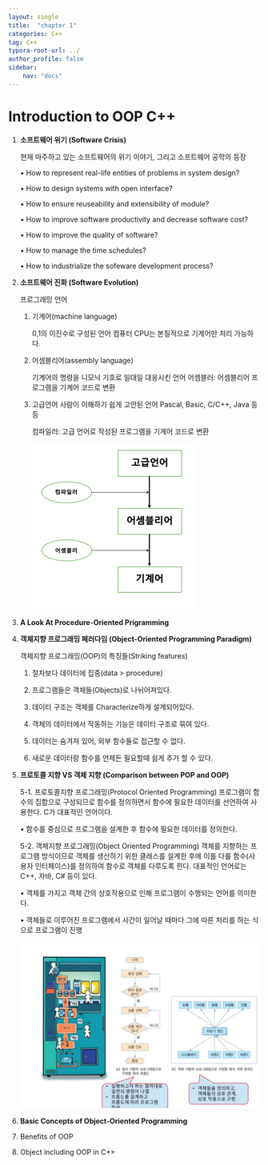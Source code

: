 ```yaml
---
layout: single
title:  "chapter 1"
categories: C++
tag: C++
typora-root-url: ../
author_profile: false
sidebar:
    nav: "docs"
---
```


# Introduction to OOP C++

1. **소프트웨어 위기 (Software Crisis)**

   현재 마주하고 있는 소프트웨어의 위기 이야기, 그리고 소프트웨어 공학의 등장

   • How to represent real-life entities of problems in system design?

   • How to design systems with open interface?

   • How to ensure reuseability and extensibility of module?

   • How to improve software productivity and decrease software cost? 

   • How to improve the quality of software?

   • How to manage the time schedules?

   • How to industrialize the sofeware development process?

   

2. **소프트웨어 진화 (Software Evolution)**

   프로그래밍 언어

   1. 기계어(machine language)
      
      0,1의 이진수로 구성된 언어
      컴퓨터 CPU는 본질적으로 기계어만 처리 가능하다.
      
   2. 어셈블리어(assembly language)

      기계어의 명령을 니모닉 기호로 일대일 대응시킨 언어
      어셈블러: 어셈블리어 프로그램을 기계어 코드로 변환

   3. 고급언어
      사람이 이해하기 쉽게 고안된 언어
      Pascal, Basic, C/C++, Java 등등

      컴파일러: 고급 언어로 작성된 프로그램을 기계어 코드로 변환
      
      
      ![img](/images/2025-05-19-c++1/img.png)
      
      

3. **A Look At Procedure-Oriented Prigramming**

   

   

4. **객체지향 프로그래밍 페러다임 (Object-Oriented Programming Paradigm)**

   객체지향 프로그래밍(OOP)의 특징들(Striking features)

   1. 절차보다 데이터에 집중(data > procedure)

   2. 프로그램들은 객체들(Objects)로 나뉘어져있다.

   3. 데이터 구조는 객체를 Characterize하게 설계되어있다.

   4. 객체의 데이터에서 작동하는 기능은 데이터 구조로 묶여 있다.

   5. 데이터는 숨겨져 있어, 외부 함수들로 접근할 수 없다.

   6. 새로운 데이터랑 함수를 언제든 필요할때 쉽게 추가 할 수 있다.

      

      

5. **프로토콜 지향 VS 객체 지향 (Comparison between POP and OOP)**

   5-1. 프로토콜지향 프로그래밍(Protocol Oriented Programming)
   프로그램이 함수의 집합으로 구성되므로 함수를 정의하면서 함수에 필요한 데이터를 선언하여 사용한다.
   C가 대표적인 언어이다.

   •  함수를 중심으로 프로그램을 설계한 후 함수에 필요한 데이터를 정의한다.

   5-2. 객체지향 프로그래밍(Object Oriented Programming)
   객체를 지향하는 프로그램 방식이므로 객체를 생산하기 위한 클래스를 설계한 후에 이를 다룰 함수(사용자 인터페이스)를 정의하여 함수로 객체를 다루도록 한다. 대표적인 언어로는 C++, 자바, C# 등이 있다.

   •  객체를 가지고 객체 간의 상호작용으로 인해 프로그램이 수행되는 언어를 의미한다.

   •  객체들로 이루어진 프로그램에서 사건이 일어날 때마다 그에 따른 처리를 하는 식으로 프로그램이 진행

   <img src="/images/2025-05-19-c++1/Screenshot_20250519.jpg" alt="Screenshot_20250519" style="zoom: 50%;" />

   
   

6. **Basic Concepts of Object-Oriented Programming**

7. Benefits of OOP

8. Object including OOP in C++

   
